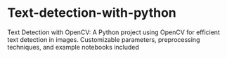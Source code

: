 # Text-detection-with-python
Text Detection with OpenCV: A Python project using OpenCV for efficient text detection in images. Customizable parameters, preprocessing techniques, and example notebooks included
